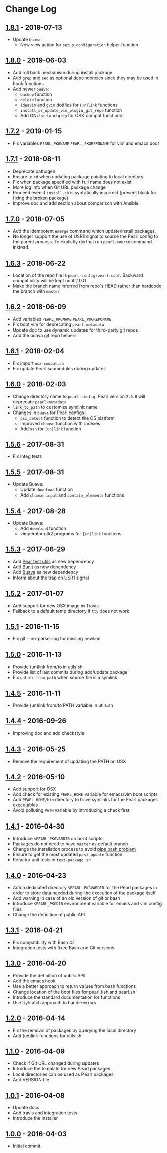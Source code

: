 # Change Log #

## [1.8.1][v181] - 2019-07-13 ##

* Update `buava`:
  * New view action for `setup_configuration` helper function

## [1.8.0][v180] - 2019-06-03 ##

* Add roll back mechanism during install package
* Add `grep` and `sed` as optional dependencies since they may be used in hook functions
* Add newer `buava`:
  * `backup` function
  * `delete` function
  * `ideavim` and `gvim` dotfiles for (`un`)`link` functions
  * `install_or_update_vim_plugin_git_repo` function
  *  Add GNU `sed` and `grep` for OSX compat functions

## [1.7.2][v172] - 2019-01-15 ##

* Fix variables `PEARL_PKGNAME` `PEARL_PKGREPONAME` for vim and emacs boot

## [1.7.1][v171] - 2018-08-11 ##

* Deprecate pathogen
* Ensure to `cd` when updating package pointing to local directory
* Fix when package specified with full name does not exist
* More log info when Git URL package change
* Proceed even if `install.sh` is syntatically incorrect (prevent block for fixing the broken package)
* Improve doc and add section about comparison with Ansible

## [1.7.0][v170] - 2018-07-05 ##

* Add the idempotent `emerge` command which update/install packages.
* No longer support the use of USR1 signal to source the Pearl config to the parent process. To explictly do that run `pearl-source` command instead.

## [1.6.3][v163] - 2018-06-22 ##

* Location of the repo file is `pearl-config/pearl.conf`. Backward compatibility will be kept until 2.0.0
* Make the branch name inferred from repo's HEAD rather than hardcode the branch with `master`

## [1.6.2][v162] - 2018-06-09 ##

* Add variables `PEARL_PKGNAME` `PEARL_PKGREPONAME`
* Fix boot vim for deprecating `pearl-metadata`
* Update doc to use dynamic updates for third-party git repos
* Add the buava git repo helpers

## [1.6.1][v161] - 2018-02-04 ##

* Fix import `osx-compat.sh`
* Fix update Pearl submodules during updates

## [1.6.0][v160] - 2018-02-03 ##

* Change directory name to `pearl-config`. Pearl version `2.0.0` will deprecate `pearl-metadata`
* `link_to_path` to customize symlink name
* Changes in `buava` for Pearl configs:
  * `osx_detect` function to detect the OS platform
  * Improved `choose` function with indexes
  * Add `ssh` for `[un]link` function

## [1.5.6][v156] - 2017-08-31 ##

* Fix Integ tests

## [1.5.5][v155] - 2017-08-31 ##

* Update Buava:
  * Update `download` function
  * Add `choose`, `input` and `contain_elements` functions

## [1.5.4][v154] - 2017-08-28 ##

* Update Buava:
  * Add `download` function
  * vimperator gtk2 programs for `[un]link` functions

## [1.5.3][v153] - 2017-06-29 ##

* Add [Pear test utils](https://github.com/pearl-core/test-utils) as new dependency
* Add [Bunit](https://github.com/fsquillace/bunit) as new dependency
* Add [Buava](https://github.com/fsquillace/buava) as new dependency
* Inform about the trap on USR1 signal

## [1.5.2][v152] - 2017-01-07 ##

* Add support for new OSX image in Travis
* Fallback to a default temp directory if `tty` does not work

## [1.5.1][v151] - 2016-11-15 ##

* Fix git --no-parser log for missing newline

## [1.5.0][v150] - 2016-11-13 ##

* Provide (un)link from/to in utils.sh
* Provide list of last commits during add/update package
* Fix `unlink_from_path` when source file is a symlink

## [1.4.5][v145] - 2016-11-11 ##

* Provide (un)link from/to PATH variable in utils.sh

## [1.4.4][v144] - 2016-09-26 ##

* Improving doc and add checkstyle

## [1.4.3][v143] - 2016-05-25 ##

* Remove the requirement of updating the PATH on OSX

## [1.4.2][v142] - 2016-05-10 ##

* Add support for OSX
* Add check for existing `PEARL_HOME` variable for emacs/vim boot scripts
* Add `PEARL_HOME/bin` directory to have symlinks for the Pearl packages executables
* Avoid polluting `PATH` variable by introducing a check first

## [1.4.1][v141] - 2016-04-30 ##

* Introduce `$PEARL_PKGVARDIR` on boot scripts
* Packages do not need to have `master` as default branch
* Change the installation process to avoid [pipe bash problem](https://www.idontplaydarts.com/2016/04/detecting-curl-pipe-bash-server-side/)
* Ensure to get the most updated `post_update` function
* Refactor unit tests in `test-package.sh`

## [1.4.0][v140] - 2016-04-23 ##

* Add a dedicated directory `$PEARL_PKGVARDIR` for the Pearl packages in order to store data
  needed during the execution of the package itself
* Add warning in case of an old version of git or bash
* Introduce `$PEARL_PKGDIR` environment variable for emacs and vim config files
* Change the definition of public API

## [1.3.1][v131] - 2016-04-21 ##

* Fix compatibility with Bash 4.1
* Integration tests with fixed Bash and Git versions

## [1.3.0][v130] - 2016-04-20 ##

* Provide the definition of public API
* Add the emacs hook
* Use a better approach to return values from bash functions
* Change location of the boot files for pearl.fish and pearl.sh
* Introduce the standard documentation for functions
* Use try/catch approach to handle errors

## [1.2.0][v120] - 2016-04-14 ##

* Fix the removal of packages by querying the local directory
* Add (un)link functions for utils.sh

## [1.1.0][v110] - 2016-04-09 ##

* Check if Git URL changed during updates
* Introduce the template for new Pearl packages
* Local directories can be used as Pearl packages
* Add VERSION file

## [1.0.1][v101] - 2016-04-08 ##

* Update docs
* Add travis and integration tests
* Introduce the installer

## [1.0.0][v100] - 2016-04-03 ##

* Initial commit.

<!--  Links -->

[v100]: https://github.com/pearl-core/pearl/releases/tag/1.0.0
[v101]: https://github.com/pearl-core/pearl/releases/tag/1.0.1
[v110]: https://github.com/pearl-core/pearl/releases/tag/1.1.0
[v120]: https://github.com/pearl-core/pearl/releases/tag/1.2.0
[v130]: https://github.com/pearl-core/pearl/releases/tag/1.3.0
[v131]: https://github.com/pearl-core/pearl/releases/tag/1.3.1
[v140]: https://github.com/pearl-core/pearl/releases/tag/1.4.0
[v141]: https://github.com/pearl-core/pearl/releases/tag/1.4.1
[v142]: https://github.com/pearl-core/pearl/releases/tag/1.4.2
[v143]: https://github.com/pearl-core/pearl/releases/tag/1.4.3
[v144]: https://github.com/pearl-core/pearl/releases/tag/1.4.4
[v145]: https://github.com/pearl-core/pearl/releases/tag/1.4.5
[v150]: https://github.com/pearl-core/pearl/releases/tag/1.5.0
[v151]: https://github.com/pearl-core/pearl/releases/tag/1.5.1
[v152]: https://github.com/pearl-core/pearl/releases/tag/1.5.2
[v153]: https://github.com/pearl-core/pearl/releases/tag/1.5.3
[v154]: https://github.com/pearl-core/pearl/releases/tag/1.5.4
[v155]: https://github.com/pearl-core/pearl/releases/tag/1.5.5
[v156]: https://github.com/pearl-core/pearl/releases/tag/1.5.6
[v160]: https://github.com/pearl-core/pearl/releases/tag/1.6.0
[v161]: https://github.com/pearl-core/pearl/releases/tag/1.6.1
[v162]: https://github.com/pearl-core/pearl/releases/tag/1.6.2
[v163]: https://github.com/pearl-core/pearl/releases/tag/1.6.3
[v170]: https://github.com/pearl-core/pearl/releases/tag/1.7.0
[v171]: https://github.com/pearl-core/pearl/releases/tag/1.7.1
[v172]: https://github.com/pearl-core/pearl/releases/tag/1.7.2
[v180]: https://github.com/pearl-core/pearl/releases/tag/1.8.0
[v181]: https://github.com/pearl-core/pearl/releases/tag/1.8.1
